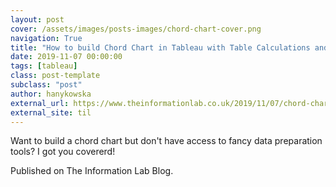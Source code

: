 ```yaml
---
layout: post
cover: /assets/images/posts-images/chord-chart-cover.png
navigation: True
title: "How to build Chord Chart in Tableau with Table Calculations and LODs"
date: 2019-11-07 00:00:00
tags: [tableau]
class: post-template
subclass: "post"
author: hanykowska
external_url: https://www.theinformationlab.co.uk/2019/11/07/chord-chart-with-table-calcs-and-lods/
external_site: til
---
```


Want to build a chord chart but don't have access to fancy data preparation tools? I got you covererd!

Published on The Information Lab Blog.
